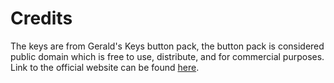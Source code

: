 # Credits

The keys are from Gerald's Keys button pack, the button pack is considered public domain which is free to use, distribute, and for commercial purposes.  
Link to the official website can be found [here](https://gerald-burke.itch.io/geralds-keys).
